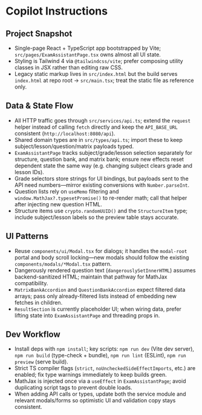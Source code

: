 # Copilot Instructions

## Project Snapshot
- Single-page React + TypeScript app bootstrapped by Vite; `src/pages/ExamAssistantPage.tsx` owns almost all UI state.
- Styling is Tailwind 4 via `@tailwindcss/vite`; prefer composing utility classes in JSX rather than editing raw CSS.
- Legacy static markup lives in `src/index.html` but the build serves `index.html` at repo root -> `src/main.tsx`; treat the static file as reference only.

## Data & State Flow
- All HTTP traffic goes through `src/services/api.ts`; extend the `request` helper instead of calling `fetch` directly and keep the `API_BASE_URL` consistent (`http://localhost:8080/api`).
- Shared domain types are in `src/types/api.ts`; import these to keep subject/lesson/question/matrix payloads typed.
- `ExamAssistantPage` tracks subject/grade/lesson selection separately for structure, question bank, and matrix bank; ensure new effects reset dependent state the same way (e.g. changing subject clears grade and lesson IDs).
- Grade selectors store strings for UI bindings, but payloads sent to the API need numbers—mirror existing conversions with `Number.parseInt`.
- Question lists rely on `useMemo` filtering and `window.MathJax?.typesetPromise()` to re-render math; call that helper after injecting new question HTML.
- Structure items use `crypto.randomUUID()` and the `StructureItem` type; include subject/lesson labels so the preview table stays accurate.

## UI Patterns
- Reuse `components/ui/Modal.tsx` for dialogs; it handles the `modal-root` portal and body scroll locking—new modals should follow the existing `components/modals/*Modal.tsx` pattern.
- Dangerously rendered question text (`dangerouslySetInnerHTML`) assumes backend-sanitized HTML; maintain that pathway for MathJax compatibility.
- `MatrixBankAccordion` and `QuestionBankAccordion` expect filtered data arrays; pass only already-filtered lists instead of embedding new fetches in children.
- `ResultSection` is currently placeholder UI; when wiring data, prefer lifting state into `ExamAssistantPage` and threading props in.

## Dev Workflow
- Install deps with `npm install`; key scripts: `npm run dev` (Vite dev server), `npm run build` (type-check + bundle), `npm run lint` (ESLint), `npm run preview` (serve build).
- Strict TS compiler flags (`strict`, `noUncheckedSideEffectImports`, etc.) are enabled; fix type warnings immediately to keep builds green.
- MathJax is injected once via a `useEffect` in `ExamAssistantPage`; avoid duplicating script tags to prevent double loads.
- When adding API calls or types, update both the service module and relevant modals/forms so optimistic UI and validation copy stays consistent.
